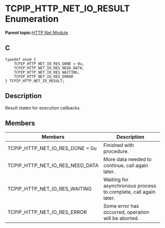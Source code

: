 # TCPIP\_HTTP\_NET\_IO\_RESULT Enumeration

**Parent topic:**[HTTP Net Module](GUID-4EFEB885-ECF8-44B5-8F23-1D05952E1845.md)

## C

```
typedef enum {
    TCPIP_HTTP_NET_IO_RES_DONE = 0u,
    TCPIP_HTTP_NET_IO_RES_NEED_DATA,
    TCPIP_HTTP_NET_IO_RES_WAITING,
    TCPIP_HTTP_NET_IO_RES_ERROR
} TCPIP_HTTP_NET_IO_RESULT;
```

## Description

Result states for execution callbacks.

## Members

|Members|Description|
|-------|-----------|
|TCPIP\_HTTP\_NET\_IO\_RES\_DONE = 0u|Finished with procedure.|
|TCPIP\_HTTP\_NET\_IO\_RES\_NEED\_DATA|More data needed to continue, call again later.|
|TCPIP\_HTTP\_NET\_IO\_RES\_WAITING|Waiting for asynchronous process to complete, call again later.|
|TCPIP\_HTTP\_NET\_IO\_RES\_ERROR|Some error has occurred, operation will be aborted.|

